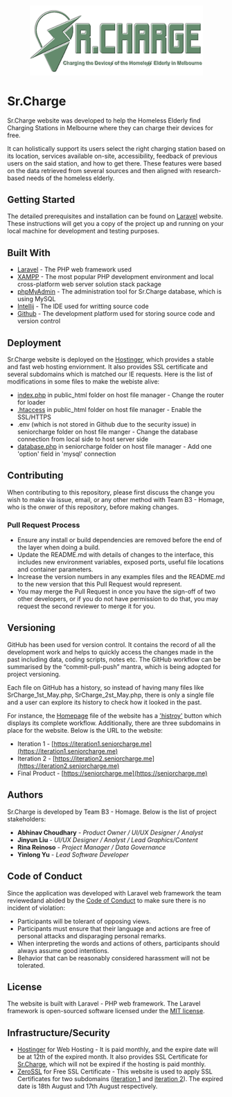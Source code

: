 <p align="center"><img src="seniorcharge/public/image/logo.png" width="400"></p>

# Sr.Charge

Sr.Charge website was developed to help the Homeless Elderly find Charging Stations in Melbourne where they can charge their devices for free.

It can holistically support its users select the right charging station based on its location, services available on-site, accessibility, feedback of previous users on the said station, and how to get there. These features were based on the data retrieved from several sources and then aligned with research-based needs of the homeless elderly.

## Getting Started
The detailed prerequisites and installation can be found on [Laravel](https://laravel.com/docs/7.x/installation) website. These instructions will get you a copy of the project up and running on your local machine for development and testing purposes. 

## Built With

* [Laravel](https://laravel.com/) - The PHP web framework used
* [XAMPP](https://www.apachefriends.org/index.html) - The most popular PHP development environment and local cross-platform web server solution stack package 
* [phpMyAdmin](https://www.phpmyadmin.net/) - The administration tool for Sr.Charge database, which is using MySQL
* [Intellij](https://www.jetbrains.com/idea/) - The IDE used for writting source code
* [Github](https://github.com/) - The development platform used for storing source code and version control 

## Deployment 

Sr.Charge website is deployed on the [Hostinger](https://www.hostinger.com/), which provides a stable and fast web hosting enviornment. It also provides SSL certificate and several subdomains which is matched our IE requests. Here is the list of modifications in some files to make the webiste alive:
* [index.php](seniorcharge/public/index.php) in public_html folder on host file manager - Change the router for loader
* [.htaccess](seniorcharge/public/.htaccess) in public_html folder on host file manager - Enable the SSL/HTTPS
* .env (which is not stored in Github due to the security issue) in seniorcharge folder on host file manger - Change the database connection from local side to host server side
* [database.php](seniorcharge/config/database.php) in seniorcharge folder on host file manager - Add one 'option' field in 'mysql' connection

## Contributing
When contributing to this repository, please first discuss the change you wish to make via issue, email, or any other method with Team B3 - Homage, who is the onwer of this repository, before making changes.

### Pull Request Process

- Ensure any install or build dependencies are removed before the end of the layer when doing a build.
- Update the README.md with details of changes to the interface, this includes new environment variables, exposed ports, useful file locations and container parameters.
- Increase the version numbers in any examples files and the README.md to the new version that this Pull Request would represent.
- You may merge the Pull Request in once you have the sign-off of two other developers, or if you do not have permission to do that, you may request the second reviewer to merge it for you.

## Versioning 

GitHub has been used for version control. It contains the record of all the development work and helps to quickly access the changes made in the past including data, coding scripts, notes etc. The GitHub workflow can be summarised by the “commit-pull-push” mantra, which is being adopted for project versioning.

Each file on GitHub has a history, so instead of having many files like SrCharge_1st_May.php, SrCharge_2st_May.php, there is only a single file and a user can explore its history to check how it looked in the past. 

For instance, the [Homepage](seniorcharge/resources/views/home.blade.php) file of the website has a ['histroy'](https://github.com/yyu130/SeniorCharge/commits/master/seniorcharge/resources/views/home.blade.php) button which displays its complete workflow. Additionally, there are three subdomains in place for the website. Below is the URL to the website:
- Iteration 1 - [https://iteration1.seniorcharge.me](https://iteration1.seniorcharge.me)
- Iteration 2 - [https://iteration2.seniorcharge.me](https://iteration2.seniorcharge.me)
- Final Product - [https://seniorcharge.me](https://seniorcharge.me)

## Authors

Sr.Charge is developed by Team B3 - Homage. Below is the list of project stakeholders:

* **Abhinav Choudhary** - *Product Owner / UI/UX Designer / Analyst* 
* **Jinyun Liu** - *UI/UX Designer / Analyst / Lead Graphics/Content* 
* **Rina Reinoso** - *Project Manager / Data Governance* 
* **Yinlong Yu** - *Lead Software Developer* 

## Code of Conduct
Since the application was developed with Laravel web framework the team reviewedand abided by the [Code of Conduct](https://laravel.com/docs/contributions#code-of-conduct) to make sure there is no incident of violation:

- Participants will be tolerant of opposing views.
- Participants must ensure that their language and actions are free of personal attacks and disparaging personal remarks.
- When interpreting the words and actions of others, participants should always assume good intentions.
- Behavior that can be reasonably considered harassment will not be tolerated.

## License

The website is built with Laravel - PHP web framework. The Laravel framework is open-sourced software licensed under the [MIT license](https://opensource.org/licenses/MIT).

## Infrastructure/Security
 - [Hostinger](https://www.hostinger.com/) for Web Hosting - It is paid monthly, and the expire date will be at 12th of the expired month.
 It also provides SSL Certificate for [Sr.Charge](https://seniorcharge.me), which will not be expired if the hosting is paid monthly. 
 - [ZeroSSL](https://zerossl.com/) for Free SSL Certificate - This website is used to apply SSL Certificates for two subdomains ([iteration 1](https://iteration1.seniorcharge.me) and [iteration 2](https://iteration2.seniorcharge.me)). The expired date is 18th August and 17th August respectively. 

